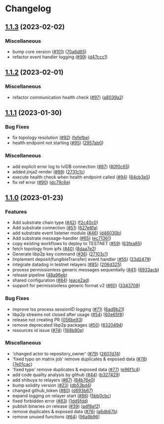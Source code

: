 # Changelog

## [1.1.3](https://github.com/sygmaprotocol/sygma-relayer/compare/v1.1.2...v1.1.3) (2023-02-02)


### Miscellaneous

* bump core version ([#101](https://github.com/sygmaprotocol/sygma-relayer/issues/101)) ([70a6d85](https://github.com/sygmaprotocol/sygma-relayer/commit/70a6d85bf25c99da9fd7bd100aa49aaeb17695d6))
* refactor event handler logging ([#99](https://github.com/sygmaprotocol/sygma-relayer/issues/99)) ([d47ccc1](https://github.com/sygmaprotocol/sygma-relayer/commit/d47ccc1403d1090cf0ffd5af3932c40e6b92d3b1))

## [1.1.2](https://github.com/sygmaprotocol/sygma-relayer/compare/v1.1.1...v1.1.2) (2023-02-01)


### Miscellaneous

* refactor communication health check ([#97](https://github.com/sygmaprotocol/sygma-relayer/issues/97)) ([a8039a2](https://github.com/sygmaprotocol/sygma-relayer/commit/a8039a201f78bf9648c442e5bc573398e241699f))

## [1.1.1](https://github.com/sygmaprotocol/sygma-relayer/compare/v1.1.0...v1.1.1) (2023-01-30)


### Bug Fixes

* fix topology resolution ([#92](https://github.com/sygmaprotocol/sygma-relayer/issues/92)) ([fefefbe](https://github.com/sygmaprotocol/sygma-relayer/commit/fefefbe3afaca68f07092af0fdee3f11aa9195ab))
* health endpoint not starting ([#95](https://github.com/sygmaprotocol/sygma-relayer/issues/95)) ([2957ab0](https://github.com/sygmaprotocol/sygma-relayer/commit/2957ab0c9f9f13261404e521f7deafa273bdff49))


### Miscellaneous

* add explicit error log to lvlDB connection ([#87](https://github.com/sygmaprotocol/sygma-relayer/issues/87)) ([80f0c65](https://github.com/sygmaprotocol/sygma-relayer/commit/80f0c658f7c648ac386c7eb7a001509af1183128))
* added jinja2 render ([#89](https://github.com/sygmaprotocol/sygma-relayer/issues/89)) ([2731c1c](https://github.com/sygmaprotocol/sygma-relayer/commit/2731c1c7defe6fb37627913595717e9188ff8bc1))
* execute health check when health endpoint called ([#94](https://github.com/sygmaprotocol/sygma-relayer/issues/94)) ([84cb3e5](https://github.com/sygmaprotocol/sygma-relayer/commit/84cb3e5dc2a6d6f047c1e55bec43fd4815eaa5b1))
* fix ref error ([#90](https://github.com/sygmaprotocol/sygma-relayer/issues/90)) ([dc79c6e](https://github.com/sygmaprotocol/sygma-relayer/commit/dc79c6ed8f32aa10dac02af9cf6e1329ec857612))

## [1.1.0](https://github.com/sygmaprotocol/sygma-relayer/compare/v1.0.0...v1.1.0) (2023-01-23)


### Features

* Add substrate chain type ([#42](https://github.com/sygmaprotocol/sygma-relayer/issues/42)) ([f2c40c0](https://github.com/sygmaprotocol/sygma-relayer/commit/f2c40c012a57cec744901263c1f95c14210026d4))
* Add substrate connection ([#51](https://github.com/sygmaprotocol/sygma-relayer/issues/51)) ([627e8fa](https://github.com/sygmaprotocol/sygma-relayer/commit/627e8fa863c986b7869160d04feb3f4f31317095))
* add substrate event listener module ([#46](https://github.com/sygmaprotocol/sygma-relayer/issues/46)) ([d46030b](https://github.com/sygmaprotocol/sygma-relayer/commit/d46030b180fb3fc6fe54470858d39d572b2a9e5d))
* Add substrate message-handler ([#65](https://github.com/sygmaprotocol/sygma-relayer/issues/65)) ([ec71361](https://github.com/sygmaprotocol/sygma-relayer/commit/ec71361da6e69bb53828e813c0ba124f5a9ef385))
* copy existing workflows to deploy to TESTNET ([#59](https://github.com/sygmaprotocol/sygma-relayer/issues/59)) ([63fea85](https://github.com/sygmaprotocol/sygma-relayer/commit/63fea85e423f4a05a5605be6479cf842377e9eae))
* fetch topology from ipfs ([#40](https://github.com/sygmaprotocol/sygma-relayer/issues/40)) ([8daa7e2](https://github.com/sygmaprotocol/sygma-relayer/commit/8daa7e2c78eb0de7b8f4826d10ca8a7db9e44c62))
* Generate libp2p key command ([#36](https://github.com/sygmaprotocol/sygma-relayer/issues/36)) ([27103c1](https://github.com/sygmaprotocol/sygma-relayer/commit/27103c19b6f90a9420f84336eb93a6279198f631))
* Implement deposit(fungibleTransfer) event handler ([#55](https://github.com/sygmaprotocol/sygma-relayer/issues/55)) ([23d2479](https://github.com/sygmaprotocol/sygma-relayer/commit/23d24799300e1e3de215c815a9b8be2798abb5a1))
* integrate datadog in testnet relayers ([#85](https://github.com/sygmaprotocol/sygma-relayer/issues/85)) ([206d325](https://github.com/sygmaprotocol/sygma-relayer/commit/206d325cd421d39618f435644a207290728a37d7))
* process permissionless generic  messages sequentially ([#41](https://github.com/sygmaprotocol/sygma-relayer/issues/41)) ([6933acb](https://github.com/sygmaprotocol/sygma-relayer/commit/6933acb4b5d907bafca9f744a8d8de4bf26964b8))
* release pipeline ([48a96eb](https://github.com/sygmaprotocol/sygma-relayer/commit/48a96eb3994717482396bf2eac7b2b687abdb0bb))
* shared configuration ([#84](https://github.com/sygmaprotocol/sygma-relayer/issues/84)) ([eace2ad](https://github.com/sygmaprotocol/sygma-relayer/commit/eace2ad5084c68e46bc9df81bd0ccfb57688d96d))
* support for permissionless generic format v2 ([#60](https://github.com/sygmaprotocol/sygma-relayer/issues/60)) ([3343708](https://github.com/sygmaprotocol/sygma-relayer/commit/3343708bdf8c443f024ea67fbbfce0a2f72b0a82))


### Bug Fixes

* improve tss process sessionID logging ([#71](https://github.com/sygmaprotocol/sygma-relayer/issues/71)) ([6ad9b21](https://github.com/sygmaprotocol/sygma-relayer/commit/6ad9b219c30058e4eae0dbfb39f5f40e037a5ced))
* libp2p streams not closed after usage ([#54](https://github.com/sygmaprotocol/sygma-relayer/issues/54)) ([60e65f8](https://github.com/sygmaprotocol/sygma-relayer/commit/60e65f8773a7d84fe633ee9586d2150eb438b21c))
* release not creating PR ([056be93](https://github.com/sygmaprotocol/sygma-relayer/commit/056be93531a79a678fa61e872dbcc4738b37b023))
* remove deprecated libp2p packages ([#50](https://github.com/sygmaprotocol/sygma-relayer/issues/50)) ([6320494](https://github.com/sygmaprotocol/sygma-relayer/commit/6320494479dbabfc934c55ba7db576dae73fa344))
* resources id issue ([#74](https://github.com/sygmaprotocol/sygma-relayer/issues/74)) ([168b80e](https://github.com/sygmaprotocol/sygma-relayer/commit/168b80ea8ab08e43871d4348ff102dddc0818a10))


### Miscellaneous

* 'changed actor to repository_owner' ([#79](https://github.com/sygmaprotocol/sygma-relayer/issues/79)) ([2607d74](https://github.com/sygmaprotocol/sygma-relayer/commit/2607d7462f467e8a5ae70e0ad17b91e5cb1b996e))
* 'fixed typo on matrix job' remove duplicates & exposed data ([#78](https://github.com/sygmaprotocol/sygma-relayer/issues/78)) ([7e01cac](https://github.com/sygmaprotocol/sygma-relayer/commit/7e01cac72ddb157ed72a2b0d8198e68b54ae8ab3))
* 'fixed typo' remove duplicates & exposed data ([#77](https://github.com/sygmaprotocol/sygma-relayer/issues/77)) ([e96f1c4](https://github.com/sygmaprotocol/sygma-relayer/commit/e96f1c47e71462e9e34a0246ba74c987b2f8cd9b))
* add code quality analysis by github ([#44](https://github.com/sygmaprotocol/sygma-relayer/issues/44)) ([b327429](https://github.com/sygmaprotocol/sygma-relayer/commit/b32742993b0bf7870c55bc7bcb94383070140a9f))
* add shibuya to relayers ([#67](https://github.com/sygmaprotocol/sygma-relayer/issues/67)) ([84b76e0](https://github.com/sygmaprotocol/sygma-relayer/commit/84b76e0942bfb2a5a07e6ea0f25c807adb32559a))
* bump solidity version ([#23](https://github.com/sygmaprotocol/sygma-relayer/issues/23)) ([db53bd4](https://github.com/sygmaprotocol/sygma-relayer/commit/db53bd4a56dc1ffb9658d31e834a752396fcadae))
* changed github_token ([#80](https://github.com/sygmaprotocol/sygma-relayer/issues/80)) ([d693b67](https://github.com/sygmaprotocol/sygma-relayer/commit/d693b6732eaf79e369c204b0211033311563bd6e))
* expand logging on relayer start ([#86](https://github.com/sygmaprotocol/sygma-relayer/issues/86)) ([5bb0cbc](https://github.com/sygmaprotocol/sygma-relayer/commit/5bb0cbca7fb3dbfcfa89a5d87bea8484ac58a90a))
* fixed forbidden error ([#83](https://github.com/sygmaprotocol/sygma-relayer/issues/83)) ([1dd5fdd](https://github.com/sygmaprotocol/sygma-relayer/commit/1dd5fdd537efef9f3fc4279443e8e1636eec822b))
* publish binaries on release ([#39](https://github.com/sygmaprotocol/sygma-relayer/issues/39)) ([adf8af2](https://github.com/sygmaprotocol/sygma-relayer/commit/adf8af2c44be6a129ca6b5472de0800c09b436a8))
* remove duplicates & exposed data ([#76](https://github.com/sygmaprotocol/sygma-relayer/issues/76)) ([a6db67b](https://github.com/sygmaprotocol/sygma-relayer/commit/a6db67badb05c7ad2d5ea02913fa32ecd2f90b77))
* remove unused functions ([#64](https://github.com/sygmaprotocol/sygma-relayer/issues/64)) ([96a9b96](https://github.com/sygmaprotocol/sygma-relayer/commit/96a9b963da39ce6409c3858451f7ad02159c7bc9))
